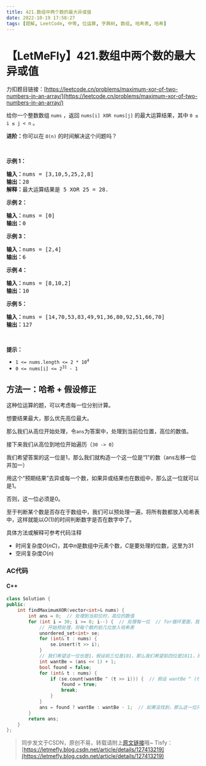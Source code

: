 ```yaml
---
title: 421.数组中两个数的最大异或值
date: 2022-10-19 17:58:27
tags: [题解, LeetCode, 中等, 位运算, 字典树, 数组, 哈希表, 哈希]
---
```


# 【LetMeFly】421.数组中两个数的最大异或值

力扣题目链接：[https://leetcode.cn/problems/maximum-xor-of-two-numbers-in-an-array/](https://leetcode.cn/problems/maximum-xor-of-two-numbers-in-an-array/)

<p>给你一个整数数组 <code>nums</code> ，返回<em> </em><code>nums[i] XOR nums[j]</code> 的最大运算结果，其中 <code>0 ≤ i ≤ j < n</code> 。</p>

<p><strong>进阶：</strong>你可以在 <code>O(n)</code> 的时间解决这个问题吗？</p>

<p> </p>

<div class="original__bRMd">
<div>
<p><strong>示例 1：</strong></p>

<pre>
<strong>输入：</strong>nums = [3,10,5,25,2,8]
<strong>输出：</strong>28
<strong>解释：</strong>最大运算结果是 5 XOR 25 = 28.</pre>

<p><strong>示例 2：</strong></p>

<pre>
<strong>输入：</strong>nums = [0]
<strong>输出：</strong>0
</pre>

<p><strong>示例 3：</strong></p>

<pre>
<strong>输入：</strong>nums = [2,4]
<strong>输出：</strong>6
</pre>

<p><strong>示例 4：</strong></p>

<pre>
<strong>输入：</strong>nums = [8,10,2]
<strong>输出：</strong>10
</pre>

<p><strong>示例 5：</strong></p>

<pre>
<strong>输入：</strong>nums = [14,70,53,83,49,91,36,80,92,51,66,70]
<strong>输出：</strong>127
</pre>

<p> </p>

<p><strong>提示：</strong></p>

<ul>
	<li><code>1 <= nums.length <= 2 * 10<sup>4</sup></code></li>
	<li><code>0 <= nums[i] <= 2<sup>31</sup> - 1</code></li>
</ul>
</div>
</div>


    
## 方法一：哈希 + 假设修正

这种位运算的题，可以考虑每一位分别计算。

想要结果最大，那么优先高位最大。

那么我们从高位开始处理，令```ans```为答案中，处理到当前位位置，高位的数值。

接下来我们从高位到地位开始遍历（```30 -> 0```）

我们希望答案的这一位是$1$，那么我们就构造一个这一位是“1”的数（ans左移一位并加一）

用这个“预期结果”去异或每一个数，如果异或结果也在数组中，那么这一位就可以是1。

否则，这一位必须是0。

至于判断某个数是否存在于数组中，我们可以预处理一遍，将所有数都放入哈希表中，这样就能以$O(1)$的时间判断数字是否在数字中了。

具体方法或解释可参考代码注释

+ 时间复杂度$O(nC)$，其中$n$是数组中元素个数，$C$是要处理的位数，这里为$31$
+ 空间复杂度$O(n)$

### AC代码

#### C++

```cpp
class Solution {
public:
    int findMaximumXOR(vector<int>& nums) {
        int ans = 0;  // 处理到当前位时，高位的数值
        for (int i = 30; i >= 0; i--) {  // 处理每一位  // for循环里面，我们不考虑整个数，而只关注某个数的前几位
            // 开始预处理，将每个数的前几位放入哈希表
            unordered_set<int> se;
            for (int& t : nums) {
                se.insert(t >> i);
            }
            // 我们希望这一位也是1，假设前三位是101，那么我们希望前四位是1011，而1011 = (101 << 1) + 1
            int wantBe = (ans << 1) + 1;
            bool found = false;
            for (int& t : nums) {
                if (se.count(wantBe ^ (t >> i))) {  // 假设 wantBe ^ (t的前几位) = X，那么X ^ (t的前几位)就是wantBe
                    found = true;
                    break;
                }
            }
            ans = found ? wantBe : wantBe - 1;  // 如果没找到，那么这一位只好是0，也就是“1010 = 1011 - 1”
        }
        return ans;
    }
};
```

> 同步发文于CSDN，原创不易，转载请附上[原文链接](https://leetcode.letmefly.xyz/2022/10/19/LeetCode%200421.%E6%95%B0%E7%BB%84%E4%B8%AD%E4%B8%A4%E4%B8%AA%E6%95%B0%E7%9A%84%E6%9C%80%E5%A4%A7%E5%BC%82%E6%88%96%E5%80%BC/)哦~
> Tisfy：[https://letmefly.blog.csdn.net/article/details/127413219](https://letmefly.blog.csdn.net/article/details/127413219)
